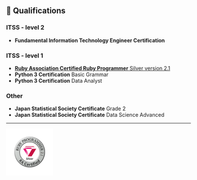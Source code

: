 ## 🏅 Qualifications

### ITSS - level 2

- __Fundamental Information Technology Engineer Certification__

### ITSS - level 1

- [__Ruby Association Certified Ruby Programmer__ Silver version 2.1](https://www.credential.net/c985f2eb-bcea-4397-8177-51a4a51385db)
- __Python 3 Certification__ Basic Grammar 
- __Python 3 Certification__ Data Analyst 

### Other
- __Japan Statistical Society Certificate__ Grade 2
- __Japan Statistical Society Certificate__ Data Science Advanced

---

<img width="128px" src="https://raw.githubusercontent.com/yudukikun5120/yudukikun5120/main/emblems/logo_silver_v21.svg">

<!--
**yudukikun5120/yudukikun5120** is a ✨ _special_ ✨ repository because its `README.md` (this file) appears on your GitHub profile.

Here are some ideas to get you started:

- 🔭 I’m currently working on ...
- 🌱 I’m currently learning ...
- 👯 I’m looking to collaborate on ...
- 🤔 I’m looking for help with ...
- 💬 Ask me about ...
- 📫 How to reach me: ...
- 😄 Pronouns: ...
- ⚡ Fun fact: ...
-->
